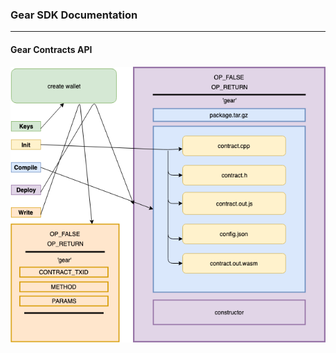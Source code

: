 ### Gear SDK Documentation

___

#### Gear Contracts API

<p align="left">
  <img src="./gear_docs.png" width="600" syle="padding: 40px"
</p>
